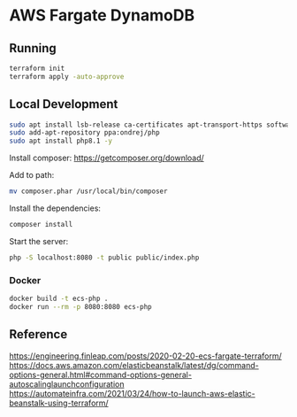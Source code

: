 # AWS Fargate DynamoDB

## Running

```sh
terraform init
terraform apply -auto-approve
```

## Local Development

```sh
sudo apt install lsb-release ca-certificates apt-transport-https software-properties-common -y
sudo add-apt-repository ppa:ondrej/php
sudo apt install php8.1 -y
```

Install composer:
https://getcomposer.org/download/

Add to path:

```sh
mv composer.phar /usr/local/bin/composer
```

Install the dependencies:

```sh
composer install
```

Start the server:

```sh
php -S localhost:8080 -t public public/index.php
```

### Docker

```sh
docker build -t ecs-php .
docker run --rm -p 8080:8080 ecs-php
```

## Reference

https://engineering.finleap.com/posts/2020-02-20-ecs-fargate-terraform/
https://docs.aws.amazon.com/elasticbeanstalk/latest/dg/command-options-general.html#command-options-general-autoscalinglaunchconfiguration
https://automateinfra.com/2021/03/24/how-to-launch-aws-elastic-beanstalk-using-terraform/
